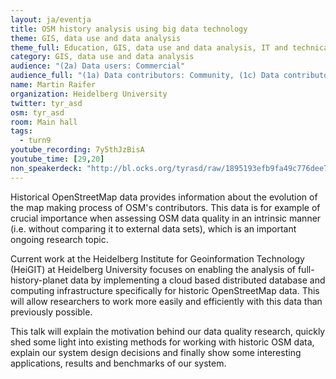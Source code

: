```yaml
---
layout: ja/eventja
title: OSM history analysis using big data technology
theme: GIS, data use and data analysis
theme_full: Education, GIS, data use and data analysis, IT and technical, operations
category: GIS, data use and data analysis
audience: "(2a) Data users: Commercial"
audience_full: "(1a) Data contributors: Community, (1c) Data contributors: Companies (data feedback, driven by need of data...), (2a) Data users: Commercial, (2b) Data users: Non-profit and public service, (2c) Data users: Personal"
name: Martin Raifer
organization: Heidelberg University
twitter: tyr_asd
osm: tyr_asd
room: Main hall
tags:
  - turn9
youtube_recording: 7y5thJzBisA
youtube_time: [29,20]
non_speakerdeck: "http://bl.ocks.org/tyrasd/raw/1895193efb9fa49c776dee73ab5d717c/"
---
```

Historical OpenStreetMap data provides information about the evolution of the map making process of OSM's contributors. This data is for example of crucial importance when assessing OSM data quality in an intrinsic manner (i.e. without comparing it to external data sets), which is an important ongoing research topic.

Current work at the Heidelberg Institute for Geoinformation Technology (HeiGIT) at Heidelberg University focuses on enabling the analysis of full-history-planet data by implementing a cloud based distributed database and computing infrastructure specifically for historic OpenStreetMap data. This will allow researchers to work more easily and efficiently with this data than previously possible.

This talk will explain the motivation behind our data quality research, quickly shed some light into existing methods for working with historic OSM data, explain our system design decisions and finally show some interesting applications, results and benchmarks of our system.

